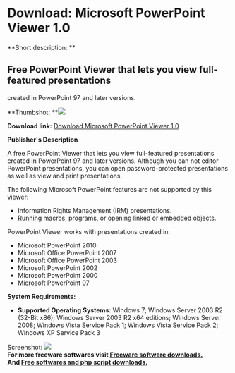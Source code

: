 # Download: Microsoft PowerPoint Viewer 1.0

**Short description: **

## Free PowerPoint Viewer that lets you view full-featured presentations
created in PowerPoint 97 and later versions.

  
**Thumbshot: **![](http://www.freewarefiles.com/screenshot/msof_pptviewer_md.gif)   
  
**Download link:** [Download Microsoft PowerPoint Viewer 1.0](http://freesoftwares.boysofts.com/Microsoft-PowerPoint-Viewer_program_24404.html)  
  

**Publisher's Description**  
  

A free PowerPoint Viewer that lets you view full-featured presentations
created in PowerPoint 97 and later versions. Although you can not editor
PowerPoint presentations, you can open password-protected presentations as
well as view and print presentations.

The following Microsoft PowerPoint features are not supported by this viewer:

  * Information Rights Management (IRM) presentations. 
  * Running macros, programs, or opening linked or embedded objects. 

PowerPoint Viewer works with presentations created in:

  * Microsoft PowerPoint 2010 
  * Microsoft Office PowerPoint 2007 
  * Microsoft Office PowerPoint 2003 
  * Microsoft PowerPoint 2002 
  * Microsoft PowerPoint 2000 
  * Microsoft PowerPoint 97 

**System Requirements:**

  * **Supported Operating Systems:** Windows 7; Windows Server 2003 R2 (32-Bit x86); Windows Server 2003 R2 x64 editions; Windows Server 2008; Windows Vista Service Pack 1; Windows Vista Service Pack 2; Windows XP Service Pack 3 

  
  
Screenshot: ![](http://www.freewarefiles.com/screenshot/msof_pptviewer.gif)  
**For more freeware softwares visit [Freeware software downloads.](http://freesoftwares.boysofts.com/)**   
**And [Free softwares and php script downloads.](http://www.boysofts.com/)**


